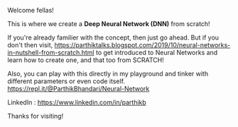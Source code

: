 Welcome fellas!

This is where we create a <b>Deep Neural Network (DNN)</b> from scratch!


If you're already familier with the concept, then just go ahead. But if you don't then visit,
https://parthiktalks.blogspot.com/2019/10/neural-networks-in-nutshell-from-scratch.html
to get introduced to Neural Networks and learn how to create one, and that too from SCRATCH!


Also, you can play with this directly in my playground and tinker with different parameters or even code itself.
https://repl.it/@ParthikBhandari/Neural-Network

LinkedIn : https://www.linkedin.com/in/parthikb

Thanks for visiting!
